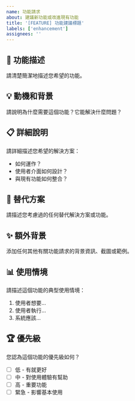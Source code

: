 ```yaml
---
name: 功能請求
about: 建議新功能或改進現有功能
title: '[FEATURE] 功能建議標題'
labels: ['enhancement']
assignees: ''
---
```


## 🚀 功能描述

請清楚簡潔地描述您希望的功能。

## 💡 動機和背景

請說明為什麼需要這個功能？它能解決什麼問題？

## 📋 詳細說明

請詳細描述您希望的解決方案：
- 如何運作？
- 使用者介面如何設計？
- 與現有功能如何整合？

## 🎯 替代方案

請描述您考慮過的任何替代解決方案或功能。

## ✨ 額外背景

添加任何其他有關功能請求的背景資訊、截圖或範例。

## 📊 使用情境

請描述這個功能的典型使用情境：
1. 使用者想要...
2. 使用者執行...
3. 系統應該...

## 🏆 優先級

您認為這個功能的優先級如何？
- [ ] 低 - 有就更好
- [ ] 中 - 對使用體驗有幫助
- [ ] 高 - 重要功能
- [ ] 緊急 - 影響基本使用
